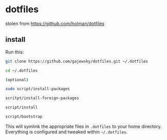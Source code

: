 # dotfiles
stolen from https://github.com/holman/dotfiles

## install

Run this:

```sh
git clone https://github.com/gajewsky/dotfiles.git ~/.dotfiles

cd ~/.dotfiles
```

```sh
(optional)

sudo script/install-packages

scritpt/install-foreign-packages
```

```sh
script/install

script/bootstrap
```

This will symlink the appropriate files in `.dotfiles` to your home directory.
Everything is configured and tweaked within `~/.dotfiles`.
